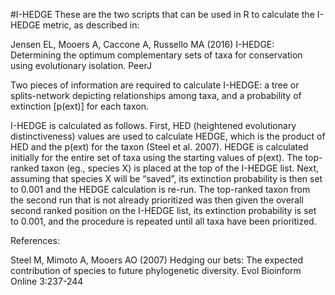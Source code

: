 #I-HEDGE
These are the two scripts that can be used in R to calculate the I-HEDGE metric, as described in: 

Jensen EL, Mooers A, Caccone A, Russello MA (2016) I-HEDGE: Determining the optimum complementary sets of taxa for conservation using evolutionary isolation. PeerJ

Two pieces of information are required to calculate I-HEDGE: a tree or splits-network depicting relationships among taxa, and a probability of extinction [p(ext)] for each taxon. 

I-HEDGE is calculated as follows. First, HED (heightened evolutionary distinctiveness)  values are used to calculate HEDGE, which is the product of HED and the p(ext) for the taxon (Steel et al. 2007). HEDGE is calculated initially for the entire set of taxa using the starting values of p(ext). The top-ranked taxon (eg., species X) is placed at the top of the I-HEDGE list. Next, assuming that species X will be “saved”, its extinction probability is then set to 0.001 and the HEDGE calculation is re-run. The top-ranked taxon from the second run that is not already prioritized was then given the overall second ranked position on the I-HEDGE list, its extinction probability is set to 0.001, and the procedure is repeated until all taxa have been prioritized.

References:

Steel M, Mimoto A, Mooers AO (2007) Hedging our bets: The expected contribution of species to future phylogenetic diversity. Evol Bioinform Online 3:237-244
